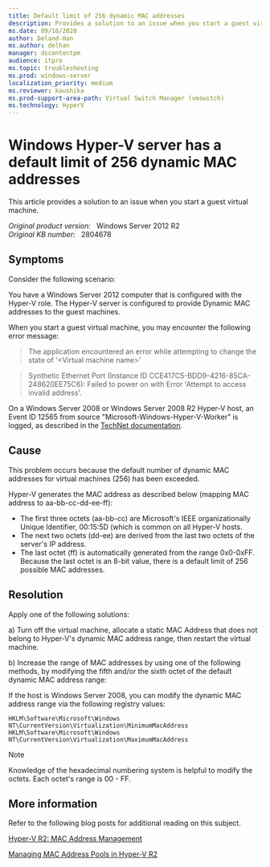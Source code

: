 ```yaml
---
title: Default limit of 256 dynamic MAC addresses
description: Provides a solution to an issue when you start a guest virtual machine.
ms.date: 09/16/2020
author: Deland-Han 
ms.author: delhan
manager: dscontentpm
audience: itpro
ms.topic: troubleshooting
ms.prod: windows-server
localization_priority: medium
ms.reviewer: kaushika
ms.prod-support-area-path: Virtual Switch Manager (vmswitch)
ms.technology: HyperV
---
```

# Windows Hyper-V server has a default limit of 256 dynamic MAC addresses

This article provides a solution to an issue when you start a guest virtual machine.

_Original product version:_ &nbsp; Windows Server 2012 R2  
_Original KB number:_ &nbsp; 2804678

## Symptoms

Consider the following scenario:

You have a Windows Server 2012 computer that is configured with the Hyper-V role. The Hyper-V server is configured to provide Dynamic MAC addresses to the guest machines.

When you start a guest virtual machine, you may encounter the following error message:

> The application encountered an error while attempting to change the state of '\<Virtual machine name>'

> Synthetic Ethernet Port (Instance ID CCE417C5-BDD9-4216-85CA-248620EE75C6): Failed to power on with Error 'Attempt to access invalid address'.

On a Windows Server 2008 or Windows Server 2008 R2 Hyper-V host, an Event ID 12565 from source "Microsoft-Windows-Hyper-V-Worker" is logged, as described in the [TechNet documentation](https://technet.microsoft.com/library/dd582068%28ws.10%29.aspx).

## Cause

This problem occurs because the default number of dynamic MAC addresses for virtual machines (256) has been exceeded.

Hyper-V generates the MAC address as described below (mapping MAC address to aa-bb-cc-dd-ee-ff):

- The first three octets (aa-bb-cc) are Microsoft's IEEE organizationally Unique Identifier, 00:15:5D (which is common on all Hyper-V hosts.
- The next two octets (dd-ee) are derived from the last two octets of the server's IP address.
- The last octet (ff) is automatically generated from the range 0x0-0xFF.
Because the last octet is an 8-bit value, there is a default limit of 256 possible MAC addresses.

## Resolution

Apply one of the following solutions:

a) Turn off the virtual machine, allocate a static MAC Address that does not belong to Hyper-V's dynamic MAC address range, then restart the virtual machine.

b) Increase the range of MAC addresses by using one of the following methods, by modifying the fifth and/or the sixth octet of the default dynamic MAC address range:

If the host is Windows Server 2008, you can modify the dynamic MAC address range via the following registry values:

`HKLM\Software\Microsoft\Windows NT\CurrentVersion\Virtualization\MinimumMacAddress`
`HKLM\Software\Microsoft\Windows NT\CurrentVersion\Virtualization\MaximumMacAddress`

> [!NOTE]
> Knowledge of the hexadecimal numbering system is helpful to modify the octets. Each octet's range is 00 - FF.

## More information

Refer to the following blog posts for additional reading on this subject.

[Hyper-V R2: MAC Address Management](/archive/blogs/virtual_pc_guy/hyper-v-r2-mac-address-management)

[Managing MAC Address Pools in Hyper-V R2](/archive/blogs/roblarson/managing-mac-address-pools-in-hyper-v-r2)
